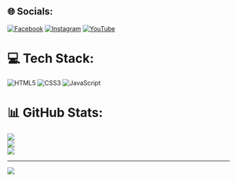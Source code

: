 
## 🌐 Socials:
[![Facebook](https://img.shields.io/badge/Facebook-%231877F2.svg?logo=Facebook&logoColor=white)](https://facebook.com/codingaskill) [![Instagram](https://img.shields.io/badge/Instagram-%23E4405F.svg?logo=Instagram&logoColor=white)](https://instagram.com/codingaskill) [![YouTube](https://img.shields.io/badge/YouTube-%23FF0000.svg?logo=YouTube&logoColor=white)](https://youtube.com/@codingaskill) 

# 💻 Tech Stack:
![HTML5](https://img.shields.io/badge/html5-%23E34F26.svg?style=for-the-badge&logo=html5&logoColor=white) ![CSS3](https://img.shields.io/badge/css3-%231572B6.svg?style=for-the-badge&logo=css3&logoColor=white) ![JavaScript](https://img.shields.io/badge/javascript-%23323330.svg?style=for-the-badge&logo=javascript&logoColor=%23F7DF1E)
# 📊 GitHub Stats:
![](https://github-readme-stats.vercel.app/api?username=codingaskill&theme=dark&hide_border=false&include_all_commits=false&count_private=false)<br/>
![](https://github-readme-streak-stats.herokuapp.com/?user=codingaskill&theme=dark&hide_border=false)<br/>
![](https://github-readme-stats.vercel.app/api/top-langs/?username=codingaskill&theme=dark&hide_border=false&include_all_commits=false&count_private=false&layout=compact)

---
[![](https://visitcount.itsvg.in/api?id=codingaskill&icon=0&color=0)](https://visitcount.itsvg.in)

<!-- Proudly created with GPRM ( https://gprm.itsvg.in ) -->
